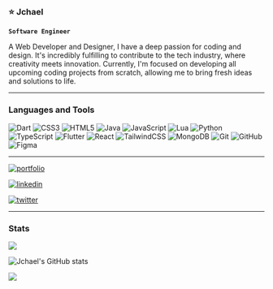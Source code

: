 ### ⭐ Jchael 


**`Software Engineer`**

A Web Developer and Designer, I have a deep passion for coding and design. It's incredibly fulfilling to contribute to the tech industry, where creativity meets innovation. Currently, I'm focused on developing all upcoming coding projects from scratch, allowing me to bring fresh ideas and solutions to life.

------------------------------------------- 

### Languages and Tools


![Dart](https://img.shields.io/badge/dart-%230175C2.svg?style=for-the-badge&logo=dart&logoColor=white) ![CSS3](https://img.shields.io/badge/css3-%231572B6.svg?style=for-the-badge&logo=css3&logoColor=white) ![HTML5](https://img.shields.io/badge/html5-%23E34F26.svg?style=for-the-badge&logo=html5&logoColor=white) ![Java](https://img.shields.io/badge/java-%23ED8B00.svg?style=for-the-badge&logo=openjdk&logoColor=white) ![JavaScript](https://img.shields.io/badge/javascript-%23323330.svg?style=for-the-badge&logo=javascript&logoColor=%23F7DF1E) ![Lua](https://img.shields.io/badge/lua-%232C2D72.svg?style=for-the-badge&logo=lua&logoColor=white) ![Python](https://img.shields.io/badge/python-3670A0?style=for-the-badge&logo=python&logoColor=ffdd54) ![TypeScript](https://img.shields.io/badge/typescript-%23007ACC.svg?style=for-the-badge&logo=typescript&logoColor=white) ![Flutter](https://img.shields.io/badge/Flutter-%2302569B.svg?style=for-the-badge&logo=Flutter&logoColor=white) ![React](https://img.shields.io/badge/react-%2320232a.svg?style=for-the-badge&logo=react&logoColor=%2361DAFB) ![TailwindCSS](https://img.shields.io/badge/tailwindcss-%2338B2AC.svg?style=for-the-badge&logo=tailwind-css&logoColor=white) ![MongoDB](https://img.shields.io/badge/MongoDB-%234ea94b.svg?style=for-the-badge&logo=mongodb&logoColor=white) ![Git](https://img.shields.io/badge/git-%23F05033.svg?style=for-the-badge&logo=git&logoColor=white) ![GitHub](https://img.shields.io/badge/github-%23121011.svg?style=for-the-badge&logo=github&logoColor=white) ![Figma](https://img.shields.io/badge/figma-%23F24E1E.svg?style=for-the-badge&logo=figma&logoColor=white)


-------
[![portfolio](https://img.shields.io/badge/my_portfolio-000?style=for-the-badge&logo=ko-fi&logoColor=white)](https://jchael.vercel.app/)

[![linkedin](https://img.shields.io/badge/linkedin-0A66C2?style=for-the-badge&logo=linkedin&logoColor=white)](https://www.linkedin.com/in/jhon-michael-abbas-40b5602a3/)

[![twitter](https://img.shields.io/badge/facebook-4267B2?style=for-the-badge&logo=facebook&logoColor=white)](https://facebook.com/johnmichael.abbas/)

---
### Stats

<img src='https://github-readme-stats.vercel.app/api/top-langs/?username=Jchael12&layout=compact&theme=rose_pine'/>


![Jchael's GitHub stats](https://github-readme-stats.vercel.app/api?username=Jchael12&show_icons=true&theme=rose_pine)


![](https://quotes-github-readme.vercel.app/api?type=horizontal&theme=tokyonight)

